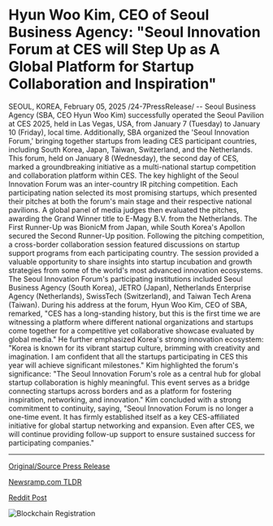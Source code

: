 # Hyun Woo Kim, CEO of Seoul Business Agency: "Seoul Innovation Forum at CES will Step Up as A Global Platform for Startup Collaboration and Inspiration"

SEOUL, KOREA, February 05, 2025 /24-7PressRelease/ -- Seoul Business Agency (SBA, CEO Hyun Woo Kim) successfully operated the Seoul Pavilion at CES 2025, held in Las Vegas, USA, from January 7 (Tuesday) to January 10 (Friday), local time.  Additionally, SBA organized the 'Seoul Innovation Forum,' bringing together startups from leading CES participant countries, including South Korea, Japan, Taiwan, Switzerland, and the Netherlands. This forum, held on January 8 (Wednesday), the second day of CES, marked a groundbreaking initiative as a multi-national startup competition and collaboration platform within CES.  The key highlight of the Seoul Innovation Forum was an inter-country IR pitching competition. Each participating nation selected its most promising startups, which presented their pitches at both the forum's main stage and their respective national pavilions. A global panel of media judges then evaluated the pitches, awarding the Grand Winner title to E-Magy B.V. from the Netherlands. The First Runner-Up was BionicM from Japan, while South Korea's Apollon secured the Second Runner-Up position.  Following the pitching competition, a cross-border collaboration session featured discussions on startup support programs from each participating country. The session provided a valuable opportunity to share insights into startup incubation and growth strategies from some of the world's most advanced innovation ecosystems.  The Seoul Innovation Forum's participating institutions included Seoul Business Agency (South Korea), JETRO (Japan), Netherlands Enterprise Agency (Netherlands), SwissTech (Switzerland), and Taiwan Tech Arena (Taiwan).  During his address at the forum, Hyun Woo Kim, CEO of SBA, remarked, "CES has a long-standing history, but this is the first time we are witnessing a platform where different national organizations and startups come together for a competitive yet collaborative showcase evaluated by global media."  He further emphasized Korea's strong innovation ecosystem: "Korea is known for its vibrant startup culture, brimming with creativity and imagination. I am confident that all the startups participating in CES this year will achieve significant milestones."  Kim highlighted the forum's significance: "The Seoul Innovation Forum's role as a central hub for global startup collaboration is highly meaningful. This event serves as a bridge connecting startups across borders and as a platform for fostering inspiration, networking, and innovation."  Kim concluded with a strong commitment to continuity, saying, "Seoul Innovation Forum is no longer a one-time event. It has firmly established itself as a key CES-affiliated initiative for global startup networking and expansion. Even after CES, we will continue providing follow-up support to ensure sustained success for participating companies." 

---

[Original/Source Press Release](https://www.24-7pressrelease.com/press-release/519468/hyun-woo-kim-ceo-of-seoul-business-agency-seoul-innovation-forum-at-ces-will-step-up-as-a-global-platform-for-startup-collaboration-and-inspiration)
                    

[Newsramp.com TLDR](https://newsramp.com/curated-news/seoul-business-agency-hosts-successful-seoul-innovation-forum-at-ces-2025/8fdccb1983be0ad03eff82a9a494cb5e) 

 



[Reddit Post](https://www.reddit.com/r/StartupBusinessNews/comments/1iih0q1/seoul_business_agency_hosts_successful_seoul/) 



![Blockchain Registration](https://cdn.newsramp.app/24-7PressRelease/qrcode/252/5/fastPPWm.webp)